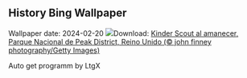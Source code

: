 ## History Bing Wallpaper
Wallpaper date: 2024-02-20
![](https://www.bing.com/th?id=OHR.PeakDistrictNP_ES-ES1714203483_UHD.jpg&w=1000)Download: [Kinder Scout al amanecer, Parque Nacional de Peak District, Reino Unido (© john finney photography/Getty Images)](https://www.bing.com/th?id=OHR.PeakDistrictNP_ES-ES1714203483_UHD.jpg)

Auto get programm by LtgX
